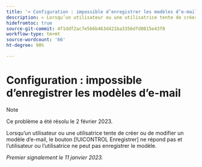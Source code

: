 ```yaml
---
title: '« Configuration : impossible d’enregistrer les modèles d’e-mail »'
description: « Lorsqu’un utilisateur ou une utilisatrice tente de créer ou de modifier un modèle d’e-mail, le bouton Enregistrer ne répond pas et l’utilisateur ou l’utilisatrice ne peut pas enregistrer le modèle. »
hidefromtoc: true
source-git-commit: 4f1ddf2ac7e5b6b463d421ba3356dfd0815e43f0
workflow-type: tm+mt
source-wordcount: '66'
ht-degree: 90%

---
```



# Configuration : impossible d’enregistrer les modèles d’e-mail

>[!NOTE]
>
>Ce problème a été résolu le 2 février 2023.

Lorsqu’un utilisateur ou une utilisatrice tente de créer ou de modifier un modèle d’e-mail, le bouton [!UICONTROL Enregistrer] ne répond pas et l’utilisateur ou l’utilisatrice ne peut pas enregistrer le modèle.

_Premier signalement le 11 janvier 2023._

